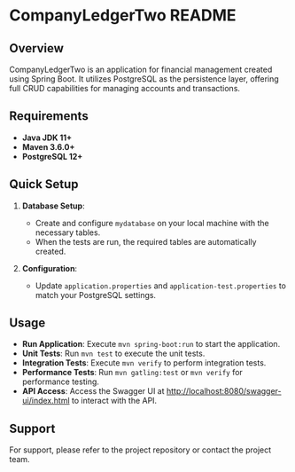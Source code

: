 # CompanyLedgerTwo README

## Overview
CompanyLedgerTwo is an application for financial management created using Spring Boot. It utilizes PostgreSQL as the persistence layer, offering full CRUD capabilities for managing accounts and transactions.

## Requirements
- **Java JDK 11+**
- **Maven 3.6.0+**
- **PostgreSQL 12+**

## Quick Setup
1. **Database Setup**:
    - Create and configure `mydatabase` on your local machine with the necessary tables.
    - When the tests are run, the required tables are automatically created.

2. **Configuration**:
    - Update `application.properties` and `application-test.properties` to match your PostgreSQL settings.

## Usage
- **Run Application**: Execute `mvn spring-boot:run` to start the application.
- **Unit Tests**: Run `mvn test` to execute the unit tests.
- **Integration Tests**: Execute `mvn verify` to perform integration tests.
- **Performance Tests**: Run `mvn gatling:test` or `mvn verify` for performance testing.
- **API Access**: Access the Swagger UI at [http://localhost:8080/swagger-ui/index.html](http://localhost:8080/swagger-ui/index.html) to interact with the API.

## Support
For support, please refer to the project repository or contact the project team.
